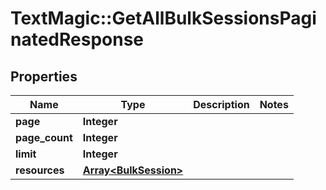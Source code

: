# TextMagic::GetAllBulkSessionsPaginatedResponse

## Properties
Name | Type | Description | Notes
------------ | ------------- | ------------- | -------------
**page** | **Integer** |  | 
**page_count** | **Integer** |  | 
**limit** | **Integer** |  | 
**resources** | [**Array&lt;BulkSession&gt;**](BulkSession.md) |  | 


